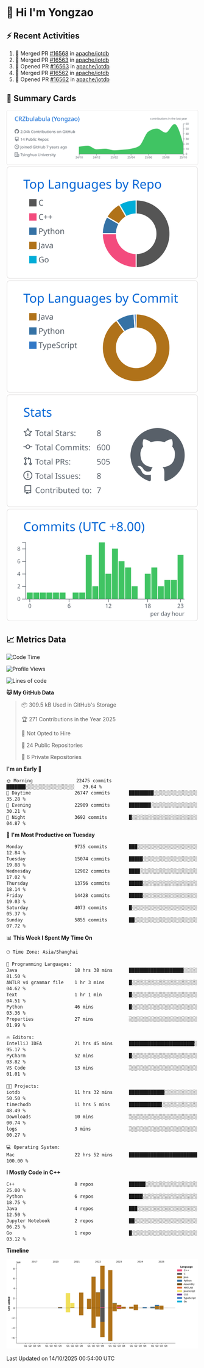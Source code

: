 # 👋 Hi I'm Yongzao

## ⚡ Recent Activities
<!--START_SECTION:activity-->
1. 🎉 Merged PR [#16568](https://github.com/apache/iotdb/pull/16568) in [apache/iotdb](https://github.com/apache/iotdb)
2. 🎉 Merged PR [#16563](https://github.com/apache/iotdb/pull/16563) in [apache/iotdb](https://github.com/apache/iotdb)
3. 💪 Opened PR [#16563](https://github.com/apache/iotdb/pull/16563) in [apache/iotdb](https://github.com/apache/iotdb)
4. 🎉 Merged PR [#16562](https://github.com/apache/iotdb/pull/16562) in [apache/iotdb](https://github.com/apache/iotdb)
5. 💪 Opened PR [#16562](https://github.com/apache/iotdb/pull/16562) in [apache/iotdb](https://github.com/apache/iotdb)
<!--END_SECTION:activity-->

## 🎑 Summary Cards

[![](https://raw.githubusercontent.com/CRZbulabula/CRZbulabula/main/profile-summary-card-output/github/0-profile-details.svg)](https://github.com/vn7n24fzkq/github-profile-summary-cards)
[![](https://raw.githubusercontent.com/CRZbulabula/CRZbulabula/main/profile-summary-card-output/github/1-repos-per-language.svg)](https://github.com/vn7n24fzkq/github-profile-summary-cards) [![](https://raw.githubusercontent.com/CRZbulabula/CRZbulabula/main/profile-summary-card-output/github/2-most-commit-language.svg)](https://github.com/vn7n24fzkq/github-profile-summary-cards)
[![](https://raw.githubusercontent.com/CRZbulabula/CRZbulabula/main/profile-summary-card-output/github/3-stats.svg)](https://github.com/vn7n24fzkq/github-profile-summary-cards) [![](https://raw.githubusercontent.com/CRZbulabula/CRZbulabula/main/profile-summary-card-output/github/4-productive-time.svg)](https://github.com/vn7n24fzkq/github-profile-summary-cards)

## 📈 Metrics Data

<!--START_SECTION:waka-->
![Code Time](http://img.shields.io/badge/Code%20Time-1%2C323%20hrs%2012%20mins-blue)

![Profile Views](http://img.shields.io/badge/Profile%20Views-4-blue)

![Lines of code](https://img.shields.io/badge/From%20Hello%20World%20I%27ve%20Written-39.4%20million%20lines%20of%20code-blue)

**🐱 My GitHub Data** 

> 📦 309.5 kB Used in GitHub's Storage 
 > 
> 🏆 271 Contributions in the Year 2025
 > 
> 🚫 Not Opted to Hire
 > 
> 📜 24 Public Repositories 
 > 
> 🔑 6 Private Repositories 
 > 
**I'm an Early 🐤** 

```text
🌞 Morning                22475 commits       ███████░░░░░░░░░░░░░░░░░░   29.64 % 
🌆 Daytime                26747 commits       █████████░░░░░░░░░░░░░░░░   35.28 % 
🌃 Evening                22909 commits       ████████░░░░░░░░░░░░░░░░░   30.21 % 
🌙 Night                  3692 commits        █░░░░░░░░░░░░░░░░░░░░░░░░   04.87 % 
```
📅 **I'm Most Productive on Tuesday** 

```text
Monday                   9735 commits        ███░░░░░░░░░░░░░░░░░░░░░░   12.84 % 
Tuesday                  15074 commits       █████░░░░░░░░░░░░░░░░░░░░   19.88 % 
Wednesday                12902 commits       ████░░░░░░░░░░░░░░░░░░░░░   17.02 % 
Thursday                 13756 commits       █████░░░░░░░░░░░░░░░░░░░░   18.14 % 
Friday                   14428 commits       █████░░░░░░░░░░░░░░░░░░░░   19.03 % 
Saturday                 4073 commits        █░░░░░░░░░░░░░░░░░░░░░░░░   05.37 % 
Sunday                   5855 commits        ██░░░░░░░░░░░░░░░░░░░░░░░   07.72 % 
```


📊 **This Week I Spent My Time On** 

```text
🕑︎ Time Zone: Asia/Shanghai

💬 Programming Languages: 
Java                     18 hrs 38 mins      ████████████████████░░░░░   81.50 % 
ANTLR v4 grammar file    1 hr 3 mins         █░░░░░░░░░░░░░░░░░░░░░░░░   04.62 % 
Text                     1 hr 1 min          █░░░░░░░░░░░░░░░░░░░░░░░░   04.51 % 
Python                   46 mins             █░░░░░░░░░░░░░░░░░░░░░░░░   03.36 % 
Properties               27 mins             ░░░░░░░░░░░░░░░░░░░░░░░░░   01.99 % 

🔥 Editors: 
IntelliJ IDEA            21 hrs 45 mins      ████████████████████████░   95.17 % 
PyCharm                  52 mins             █░░░░░░░░░░░░░░░░░░░░░░░░   03.82 % 
VS Code                  13 mins             ░░░░░░░░░░░░░░░░░░░░░░░░░   01.01 % 

🐱‍💻 Projects: 
iotdb                    11 hrs 32 mins      █████████████░░░░░░░░░░░░   50.50 % 
timechodb                11 hrs 5 mins       ████████████░░░░░░░░░░░░░   48.49 % 
Downloads                10 mins             ░░░░░░░░░░░░░░░░░░░░░░░░░   00.74 % 
logs                     3 mins              ░░░░░░░░░░░░░░░░░░░░░░░░░   00.27 % 

💻 Operating System: 
Mac                      22 hrs 52 mins      █████████████████████████   100.00 % 
```

**I Mostly Code in C++** 

```text
C++                      8 repos             ██████░░░░░░░░░░░░░░░░░░░   25.00 % 
Python                   6 repos             █████░░░░░░░░░░░░░░░░░░░░   18.75 % 
Java                     4 repos             ███░░░░░░░░░░░░░░░░░░░░░░   12.50 % 
Jupyter Notebook         2 repos             ██░░░░░░░░░░░░░░░░░░░░░░░   06.25 % 
Go                       1 repo              █░░░░░░░░░░░░░░░░░░░░░░░░   03.12 % 
```



**Timeline**

![Lines of Code chart](https://raw.githubusercontent.com/CRZbulabula/CRZbulabula/main/assets/bar_graph.png)


 Last Updated on 14/10/2025 00:54:00 UTC
<!--END_SECTION:waka-->

